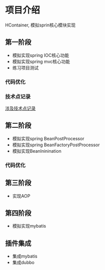 # 项目介绍
HContainer, 模拟sprin核心模块实现

## 第一阶段
- 模拟实现spring IOC核心功能
- 模拟实现spring mvc核心功能
- 练习项目测试
### 代码优化

### 技术点记录
[涉及技术点记录](https://github.com/dengxjun/code-training/wiki)

## 第二阶段
- 模拟实现spring BeanPostProcessor
- 模拟实现spring BeanFactoryPostProcessor
- 模拟实现BeanIninination

### 代码优化

## 第三阶段
- 实现AOP

## 第四阶段
- 模拟实现mybatis

## 插件集成
- 集成mybatis
- 集成dubbo
